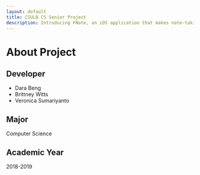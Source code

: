 ```yaml
---
layout: default
title: CSULB CS Senior Project
description: Introducing FNote, an iOS application that makes note-taking process easier when learning a language.
---
```


# About Project

## Developer

- Dara Beng
- Brittney Witts
- Veronica Sumariyanto

## Major

Computer Science

## Academic Year

2018-2019